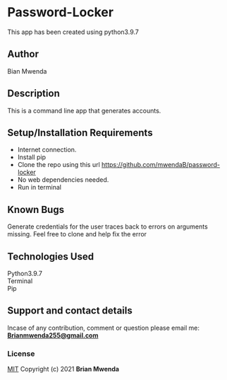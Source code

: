 # Password-Locker
This app has been created using python3.9.7
## Author
Bian Mwenda

## Description
This is a command line app that generates accounts.

## Setup/Installation Requirements
* Internet connection.
* Install pip
* Clone the repo using this url https://github.com/mwendaB/password-locker
* No web dependencies needed.
* Run in terminal

## Known Bugs
Generate credentials for the user traces back to errors on arguments missing. Feel free to clone and help fix the error

## Technologies Used
Python3.9.7<br>
Terminal<br>
Pip

## Support and contact details
Incase of any contribution, comment or question please email me:<br>
**Brianmwenda255@gmail.com**

### License
[MIT](License)
Copyright (c) 2021 **Brian Mwenda**